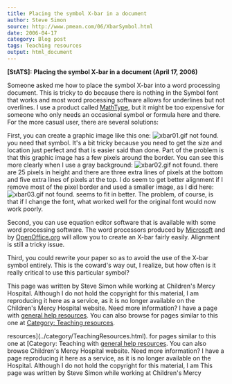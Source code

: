 ```yaml
---
title: Placing the symbol X-bar in a document
author: Steve Simon
source: http://www.pmean.com/06/XbarSymbol.html
date: 2006-04-17
category: Blog post
tags: Teaching resources
output: html_document
---
```

**[StATS]:** **Placing the symbol X-bar in a
document (April 17, 2006)**

Someone asked me how to place the symbol X-bar into a word processing
document. This is tricky to do because there is nothing in the Symbol
font that works and most word processing software allows for
underlines but not overlines. I use a product called
[MathType](http://www.dessci.com/en/products/mathtype/), but it might
be too expensive for someone who only needs an occasional symbol or
formula here and there. For the more casual user, there are several
solutions:

First, you can create a graphic image like this one:
![xbar01.gif not found.](http://www.pmean.com/images/images/06/XbarSymbol01.png)
you need that symbol. It's a bit tricky because you need to get the
size and location just perfect and that is easier said than done. Part
of the problem is that this graphic image has a few pixels around the
border. You can see this more clearly when I use a gray background:
![xbar02.gif not found.](http://www.pmean.com/images/images/06/XbarSymbol02.png)
there are 25 pixels in height and there are three extra lines of
pixels at the bottom and five extra lines of pixels at the top. I do
seem to get better alignment if I remove most of the pixel border and
used a smaller image, as I did here:
![xbar03.gif not found.](http://www.pmean.com/images/images/06/XbarSymbol03.png)
seems to fit in better. The problem, of course, is that if I change
the font, what worked well for the original font would now work
poorly.

Second, you can use equation editor software that is available with
some word processing software. The word processors produced by
[Microsoft](http://office.microsoft.com/en-us/default.aspx) and by
[OpenOffice.org](http://www.openoffice.org/) will allow you to create
an X-bar fairly easily. Alignment is still a tricky issue.

Third, you could rewrite your paper so as to avoid the use of the
X-bar symbol entirely. This is the coward's way out, I realize, but
how often is it really critical to use this particular symbol?

This page was written by Steve Simon while working at Children's Mercy
Hospital. Although I do not hold the copyright for this material, I am
reproducing it here as a service, as it is no longer available on the
Children's Mercy Hospital website. Need more information? I have a page
with [general help resources](../GeneralHelp.html). You can also browse
for pages similar to this one at [Category: Teaching
resources](../category/TeachingResources.html).
<!---More--->
resources](../category/TeachingResources.html).
for pages similar to this one at [Category: Teaching
with [general help resources](../GeneralHelp.html). You can also browse
Children's Mercy Hospital website. Need more information? I have a page
reproducing it here as a service, as it is no longer available on the
Hospital. Although I do not hold the copyright for this material, I am
This page was written by Steve Simon while working at Children's Mercy

<!---Do not use
**[StATS]:** **Placing the symbol X-bar in a
This page was written by Steve Simon while working at Children's Mercy
Hospital. Although I do not hold the copyright for this material, I am
reproducing it here as a service, as it is no longer available on the
Children's Mercy Hospital website. Need more information? I have a page
with [general help resources](../GeneralHelp.html). You can also browse
for pages similar to this one at [Category: Teaching
resources](../category/TeachingResources.html).
--->

